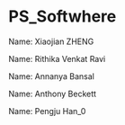 # PS_Softwhere

Name: Xiaojian ZHENG

Name: Rithika Venkat Ravi

Name: Annanya Bansal

Name: Anthony Beckett

Name: Pengju Han_0
